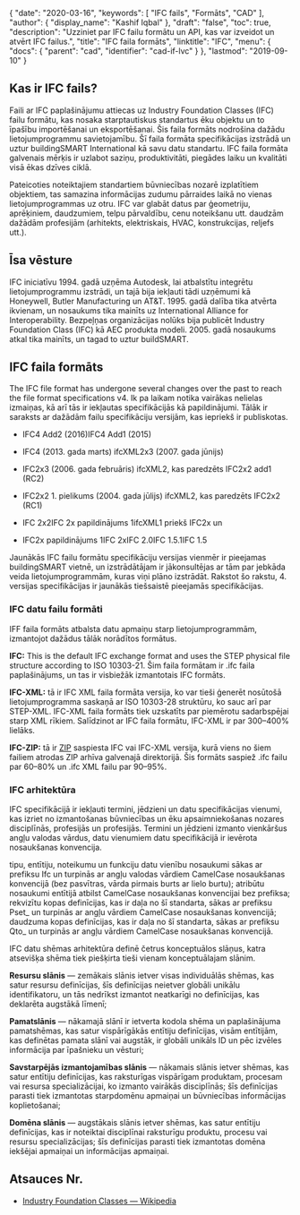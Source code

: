 {
  "date": "2020-03-16",
  "keywords": [
"IFC fails",
"Formāts",
"CAD"
],
  "author": {
    "display_name": "Kashif Iqbal"
},
  "draft": "false",
  "toc": true,
  "description": "Uzziniet par IFC failu formātu un API, kas var izveidot un atvērt IFC failus.",
  "title": "IFC faila formāts",
  "linktitle": "IFC",
  "menu": {
    "docs": {
      "parent": "cad",
      "identifier": "cad-if-lvc"
}
},
  "lastmod": "2019-09-10"
}

## Kas ir IFC fails?

Faili ar IFC paplašinājumu attiecas uz Industry Foundation Classes (IFC) failu formātu, kas nosaka starptautiskus standartus ēku objektu un to īpašību importēšanai un eksportēšanai. Šis faila formāts nodrošina dažādu lietojumprogrammu savietojamību. Šī faila formāta specifikācijas izstrādā un uztur buildingSMART International kā savu datu standartu. IFC faila formāta galvenais mērķis ir uzlabot saziņu, produktivitāti, piegādes laiku un kvalitāti visā ēkas dzīves ciklā.

Pateicoties noteiktajiem standartiem būvniecības nozarē izplatītiem objektiem, tas samazina informācijas zudumu pārraides laikā no vienas lietojumprogrammas uz otru. IFC var glabāt datus par ģeometriju, aprēķiniem, daudzumiem, telpu pārvaldību, cenu noteikšanu utt. daudzām dažādām profesijām (arhitekts, elektriskais, HVAC, konstrukcijas, reljefs utt.).

## Īsa vēsture ##

IFC iniciatīvu 1994. gadā uzņēma Autodesk, lai atbalstītu integrētu lietojumprogrammu izstrādi, un tajā bija iekļauti tādi uzņēmumi kā Honeywell, Butler Manufacturing un AT&T. 1995. gadā dalība tika atvērta ikvienam, un nosaukums tika mainīts uz International Alliance for Interoperability. Bezpeļņas organizācijas nolūks bija publicēt Industry Foundation Class (IFC) kā AEC produkta modeli. 2005. gadā nosaukums atkal tika mainīts, un tagad to uztur buildSMART.

## IFC faila formāts ##

The IFC file format has undergone several changes over the past to reach the file format specifications v4. Ik pa laikam notika vairākas nelielas izmaiņas, kā arī tās ir iekļautas specifikācijās kā papildinājumi. Tālāk ir saraksts ar dažādām failu specifikāciju versijām, kas iepriekš ir publiskotas.

* IFC4 Add2 (2016)IFC4 Add1 (2015)

* IFC4 (2013. gada marts) ifcXML2x3 (2007. gada jūnijs)

* IFC2x3 (2006. gada februāris) ifcXML2, kas paredzēts IFC2x2 add1 (RC2)

* IFC2x2 1. pielikums (2004. gada jūlijs) ifcXML2, kas paredzēts IFC2x2 (RC1)

* IFC 2x2IFC 2x papildinājums 1ifcXML1 priekš IFC2x un

* IFC2x papildinājums 1IFC 2xIFC 2.0IFC 1.5.1IFC 1.5


Jaunākās IFC failu formātu specifikāciju versijas vienmēr ir pieejamas buildingSMART vietnē, un izstrādātājam ir jākonsultējas ar tām par jebkāda veida lietojumprogrammām, kuras viņi plāno izstrādāt. Rakstot šo rakstu, 4. versijas specifikācijas ir jaunākās tiešsaistē pieejamās specifikācijas.

### IFC datu failu formāti ###

IFF faila formāts atbalsta datu apmaiņu starp lietojumprogrammām, izmantojot dažādus tālāk norādītos formātus.

**IFC:**  This is the default IFC exchange format and uses the STEP physical file structure according to ISO 10303-21. Šim faila formātam ir .ifc faila paplašinājums, un tas ir visbiežāk izmantotais IFC formāts.

**IFC-XML:** tā ir IFC XML faila formāta versija, ko var tieši ģenerēt nosūtošā lietojumprogramma saskaņā ar ISO 10303-28 struktūru, ko sauc arī par STEP-XML. IFC-XML faila formāts tiek uzskatīts par piemērotu sadarbspējai starp XML rīkiem. Salīdzinot ar IFC faila formātu, IFC-XML ir par 300–400% lielāks.

**IFC-ZIP:** tā ir [ZIP](/compression/zip/) saspiesta IFC vai IFC-XML versija, kurā viens no šiem failiem atrodas ZIP arhīva galvenajā direktorijā. Šis formāts saspiež .ifc failu par 60–80% un .ifc XML failu par 90–95%.

### IFC arhitektūra ###

IFC specifikācijā ir iekļauti termini, jēdzieni un datu specifikācijas vienumi, kas izriet no izmantošanas būvniecības un ēku apsaimniekošanas nozares disciplīnās, profesijās un profesijās. Termini un jēdzieni izmanto vienkāršus angļu valodas vārdus, datu vienumiem datu specifikācijā ir ievērota nosaukšanas konvencija.

tipu, entītiju, noteikumu un funkciju datu vienību nosaukumi sākas ar prefiksu Ifc un turpinās ar angļu valodas vārdiem CamelCase nosaukšanas konvencijā (bez pasvītras, vārda pirmais burts ar lielo burtu); atribūtu nosaukumi entītijā atbilst CamelCase nosaukšanas konvencijai bez prefiksa; rekvizītu kopas definīcijas, kas ir daļa no šī standarta, sākas ar prefiksu Pset_ un turpinās ar angļu vārdiem CamelCase nosaukšanas konvencijā; daudzuma kopas definīcijas, kas ir daļa no šī standarta, sākas ar prefiksu Qto_ un turpinās ar angļu vārdiem CamelCase nosaukšanas konvencijā.

IFC datu shēmas arhitektūra definē četrus konceptuālos slāņus, katra atsevišķa shēma tiek piešķirta tieši vienam konceptuālajam slānim.

**Resursu slānis** — zemākais slānis ietver visas individuālās shēmas, kas satur resursu definīcijas, šīs definīcijas neietver globāli unikālu identifikatoru, un tās nedrīkst izmantot neatkarīgi no definīcijas, kas deklarēta augstākā līmenī;

**Pamatslānis** — nākamajā slānī ir ietverta kodola shēma un paplašinājuma pamatshēmas, kas satur vispārīgākās entītiju definīcijas, visām entītijām, kas definētas pamata slānī vai augstāk, ir globāli unikāls ID un pēc izvēles informācija par īpašnieku un vēsturi;

**Savstarpējās izmantojamības slānis** — nākamais slānis ietver shēmas, kas satur entītiju definīcijas, kas raksturīgas vispārīgam produktam, procesam vai resursa specializācijai, ko izmanto vairākās disciplīnās; šīs definīcijas parasti tiek izmantotas starpdomēnu apmaiņai un būvniecības informācijas koplietošanai;

**Domēna slānis** — augstākais slānis ietver shēmas, kas satur entītiju definīcijas, kas ir noteiktai disciplīnai raksturīgu produktu, procesu vai resursu specializācijas; šīs definīcijas parasti tiek izmantotas domēna iekšējai apmaiņai un informācijas apmaiņai.

## Atsauces Nr.

* [Industry Foundation Classes — Wikipedia](https://en.wikipedia.org/wiki/Industry_Foundation_Classes)


